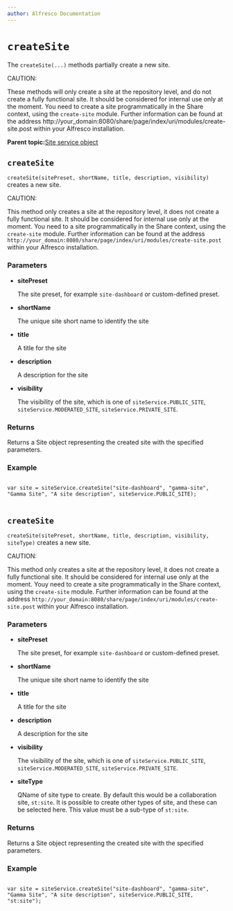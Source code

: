 ```yaml
---
author: Alfresco Documentation
---
```


# `createSite`

The `createSite(...)` methods partially create a new site.

CAUTION:

These methods will only create a site at the repository level, and do not create a fully functional site. It should be considered for internal use only at the moment. You need to create a site programmatically in the Share context, using the `create-site` module. Further information can be found at the address http://your\_domain:8080/share/page/index/uri/modules/create-site.post within your Alfresco installation.

**Parent topic:**[Site service object](../references/API-JS-SiteserviceObject.md)

## `createSite`

`createSite(sitePreset, shortName, title, description, visibility)` creates a new site.

CAUTION:

This method only creates a site at the repository level, it does not create a fully functional site. It should be considered for internal use only at the moment. You need to a site programmatically in the Share context, using the `create-site` module. Further information can be found at the address `http://your_domain:8080/share/page/index/uri/modules/create-site.post` within your Alfresco installation.

### Parameters

-   **sitePreset**

    The site preset, for example `site-dashboard` or custom-defined preset.

-   **shortName**

    The unique site short name to identify the site

-   **title**

    A title for the site

-   **description**

    A description for the site

-   **visibility**

    The visibility of the site, which is one of `siteService.PUBLIC_SITE`, `siteService.MODERATED_SITE`, `siteService.PRIVATE_SITE`.


### Returns

Returns a Site object representing the created site with the specified parameters.

### Example

```

var site = siteService.createSite("site-dashboard", "gamma-site", "Gamma Site", "A site description", siteService.PUBLIC_SITE);      
      
```

## `createSite`

`createSite(sitePreset, shortName, title, description, visibility, siteType)` creates a new site.

CAUTION:

This method only creates a site at the repository level, it does not create a fully functional site. It should be considered for internal use only at the moment. Youy need to create a site programmatically in the Share context, using the `create-site` module. Further information can be found at the address `http://your_domain:8080/share/page/index/uri/modules/create-site.post` within your Alfresco installation.

### Parameters

-   **sitePreset**

    The site preset, for example `site-dashboard` or custom-defined preset.

-   **shortName**

    The unique site short name to identify the site

-   **title**

    A title for the site

-   **description**

    A description for the site

-   **visibility**

    The visibility of the site, which is one of `siteService.PUBLIC_SITE`, `siteService.MODERATED_SITE`, `siteService.PRIVATE_SITE`.

-   **siteType**

    QName of site type to create. By default this would be a collaboration site, `st:site`. It is possible to create other types of site, and these can be selected here. This value must be a sub-type of `st:site`.


### Returns

Returns a Site object representing the created site with the specified parameters.

### Example

```

var site = siteService.createSite("site-dashboard", "gamma-site", "Gamma Site", "A site description", siteService.PUBLIC_SITE, "st:site");      
      
```

